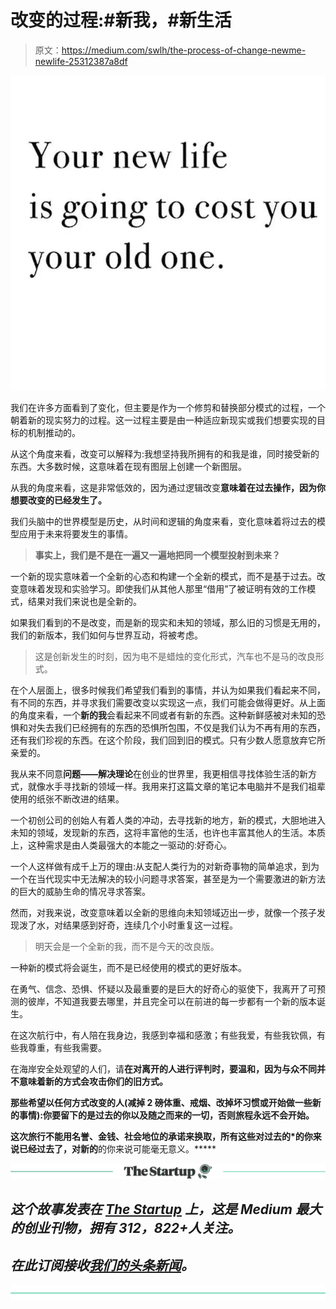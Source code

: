 # 改变的过程:#新我，#新生活

> 原文：<https://medium.com/swlh/the-process-of-change-newme-newlife-25312387a8df>

![](img/2ef46385da495b3f03329cb26f38ff12.png)

我们在许多方面看到了变化，但主要是作为一个修剪和替换部分模式的过程，一个朝着新的现实努力的过程。这一过程主要是由一种适应新现实或我们想要实现的目标的机制推动的。

从这个角度来看，改变可以解释为:我想坚持我所拥有的和我是谁，同时接受新的东西。大多数时候，这意味着在现有图层上创建一个新图层。

从我的角度来看，这是非常低效的，因为通过逻辑改变**意味着在过去操作，因为你想要改变的已经发生了。**

我们头脑中的世界模型是历史，从时间和逻辑的角度来看，变化意味着将过去的模型应用于未来将要发生的事情。

> **事实上，我们是不是在一遍又一遍地把同一个模型投射到未来？**

一个新的现实意味着一个全新的心态和构建一个全新的模式，而不是基于过去。改变意味着发现和实验学习。即使我们从其他人那里“借用”了被证明有效的工作模式，结果对我们来说也是全新的。

如果我们看到的不是改变，而是新的现实和未知的领域，那么旧的习惯是无用的，我们的新版本，我们如何与世界互动，将被考虑。

> 这是创新发生的时刻，因为电不是蜡烛的变化形式，汽车也不是马的改良形式。

在个人层面上，很多时候我们希望我们看到的事情，并认为如果我们看起来不同，有不同的东西，并寻求我们需要改变以实现这一点，我们可能会做得更好。从上面的角度来看，一个**新的我**会看起来不同或者有新的东西。这种新鲜感被对未知的恐惧和对失去我们已经拥有的东西的恐惧所包围，不仅是我们认为不再有用的东西，还有我们珍视的东西。在这个阶段，我们回到旧的模式。只有少数人愿意放弃它所亲爱的。

我从来不同意**问题——解决理论**在创业的世界里，我更相信寻找体验生活的新方式，就像水手寻找新的领域一样。我用来打这篇文章的笔记本电脑并不是我们祖辈使用的纸张不断改进的结果。

一个初创公司的创始人有着人类的冲动，去寻找新的地方，新的模式，大胆地进入未知的领域，发现新的东西，这将丰富他的生活，也许也丰富其他人的生活。本质上，这种需求是由人类最强大的本能之一驱动的:好奇心。

一个人这样做有成千上万的理由:从支配人类行为的对新奇事物的简单追求，到为一个在当代现实中无法解决的较小问题寻求答案，甚至是为一个需要激进的新方法的巨大的威胁生命的情况寻求答案。

然而，对我来说，改变意味着以全新的思维向未知领域迈出一步，就像一个孩子发现泼了水，对结果感到好奇，连续几个小时重复这一过程。

> 明天会是一个全新的我，而不是今天的改良版。

一种新的模式将会诞生，而不是已经使用的模式的更好版本。

在勇气、信念、恐惧、怀疑以及最重要的是巨大的好奇心的驱使下，我离开了可预测的彼岸，不知道我要去哪里，并且完全可以在前进的每一步都有一个新的版本诞生。

在这次航行中，有人陪在我身边，我感到幸福和感激；有些我爱，有些我钦佩，有些我尊重，有些我需要。

在海岸安全处观望的人们，请**在对离开的人进行评判时，要温和，因为与众不同并不意味着新的方式会攻击你们的旧方式。**

**那些希望以任何方式改变的人(减掉 2 磅体重、戒烟、改掉坏习惯或开始做一些新的事情):**你要留下的是过去的你以及随之而来的一切，否则旅程永远不会开始。****

**这次旅行不能用名誉、金钱、社会地位的承诺来换取，所有这些对过去的*的你来说已经过去了，对新的**的你来说可能毫无意义。*****

*****[![](img/308a8d84fb9b2fab43d66c117fcc4bb4.png)](https://medium.com/swlh)*****

## *****这个故事发表在 [The Startup](https://medium.com/swlh) 上，这是 Medium 最大的创业刊物，拥有 312，822+人关注。*****

## *****在此订阅接收[我们的头条新闻](http://growthsupply.com/the-startup-newsletter/)。*****

*****[![](img/b0164736ea17a63403e660de5dedf91a.png)](https://medium.com/swlh)*****